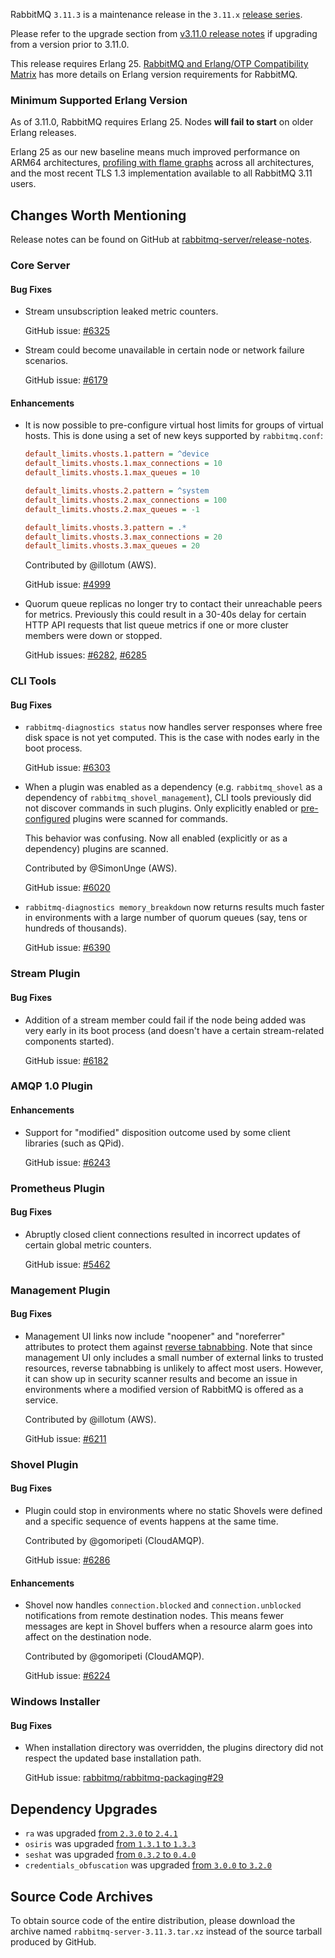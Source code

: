 RabbitMQ `3.11.3` is a maintenance release in the `3.11.x` [release series](https://www.rabbitmq.com/versions.html).

Please refer to the upgrade section from [v3.11.0 release notes](https://github.com/rabbitmq/rabbitmq-server/releases/tag/v3.11.0)
if upgrading from a version prior to 3.11.0.

This release requires Erlang 25.
[RabbitMQ and Erlang/OTP Compatibility Matrix](https://www.rabbitmq.com/which-erlang.html) has more details on
Erlang version requirements for RabbitMQ.


### Minimum Supported Erlang Version

As of 3.11.0, RabbitMQ requires Erlang 25. Nodes **will fail to start** on older Erlang releases.

Erlang 25 as our new baseline means much improved performance on ARM64 architectures, [profiling with flame graphs](https://blog.rabbitmq.com/posts/2022/05/flame-graphs/)
across all architectures, and the most recent TLS 1.3 implementation available to all RabbitMQ 3.11 users.


## Changes Worth Mentioning

Release notes can be found on GitHub at [rabbitmq-server/release-notes](https://github.com/rabbitmq/rabbitmq-server/tree/v3.11.x/release-notes).


### Core Server

#### Bug Fixes

 * Stream unsubscription leaked metric counters.

   GitHub issue: [#6325](https://github.com/rabbitmq/rabbitmq-server/pull/6325)

 * Stream could become unavailable in certain node or network failure scenarios.

   GitHub issue: [#6179](https://github.com/rabbitmq/rabbitmq-server/issues/6179)

#### Enhancements

 * It is now possible to pre-configure virtual host limits for groups of virtual hosts.
   This is done using a set of new keys supported by `rabbitmq.conf`:

   ``` ini
   default_limits.vhosts.1.pattern = ^device
   default_limits.vhosts.1.max_connections = 10
   default_limits.vhosts.1.max_queues = 10

   default_limits.vhosts.2.pattern = ^system
   default_limits.vhosts.2.max_connections = 100
   default_limits.vhosts.2.max_queues = -1

   default_limits.vhosts.3.pattern = .*
   default_limits.vhosts.3.max_connections = 20
   default_limits.vhosts.3.max_queues = 20
   ```

   Contributed by @illotum (AWS).

   GitHub issue: [#4999](https://github.com/rabbitmq/rabbitmq-server/issues/4999)

 * Quorum queue replicas no longer try to contact their unreachable peers for metrics.
   Previously this could result in a 30-40s delay for certain HTTP API requests that list queue metrics
   if one or more cluster members were down or stopped.

   GitHub issues: [#6282](https://github.com/rabbitmq/rabbitmq-server/pull/6282), [#6285](https://github.com/rabbitmq/rabbitmq-server/pull/6285)


### CLI Tools

#### Bug Fixes

  * `rabbitmq-diagnostics status` now handles server responses where free disk space
    is not yet computed. This is the case with nodes early in the boot process.

    GitHub issue: [#6303](https://github.com/rabbitmq/rabbitmq-server/pull/6303)

  * When a plugin was enabled as a dependency (e.g. `rabbitmq_shovel` as a dependency of `rabbitmq_shovel_management`),
    CLI tools previously did not discover commands in such plugins. Only explicitly enabled or [pre-configured](https://www.rabbitmq.com/plugins.html#enabled-plugins-file)
    plugins were scanned for commands.

    This behavior was confusing. Now all enabled (explicitly or as a dependency) plugins are scanned.

    Contributed by @SimonUnge (AWS).

    GitHub issue: [#6020](https://github.com/rabbitmq/rabbitmq-server/issues/6020)

  * `rabbitmq-diagnostics memory_breakdown` now returns results much faster in environments with a large number
    of quorum queues (say, tens or hundreds of thousands).

    GitHub issue: [#6390](https://github.com/rabbitmq/rabbitmq-server/pull/6390)


### Stream Plugin

#### Bug Fixes

  * Addition of a stream member could fail if the node being added was very early in its boot process
    (and doesn't have a certain stream-related components started).

    GitHub issue: [#6182](https://github.com/rabbitmq/rabbitmq-server/pull/6182)


### AMQP 1.0 Plugin

#### Enhancements

  * Support for "modified" disposition outcome used by some client libraries (such as QPid).

    GitHub issue: [#6243](https://github.com/rabbitmq/rabbitmq-server/pull/6243)


### Prometheus Plugin

#### Bug Fixes

  * Abruptly closed client connections resulted in incorrect updates of certain global
    metric counters.

    GitHub issue: [#5462](https://github.com/rabbitmq/rabbitmq-server/issues/5462)


### Management Plugin

#### Bug Fixes

  * Management UI links now include "noopener" and "noreferrer" attributes to protect
    them against [reverse tabnabbing](https://owasp.org/www-community/attacks/Reverse_Tabnabbing).
    Note that since management UI only includes a small number of external links to trusted resources,
    reverse tabnabbing is unlikely to affect most users. However, it can show up in security scanner results
    and become an issue in environments where a modified version of RabbitMQ is offered as a service.

    Contributed by @illotum (AWS).

    GitHub issue: [#6211](https://github.com/rabbitmq/rabbitmq-server/pull/6211)


### Shovel Plugin

#### Bug Fixes

  * Plugin could stop in environments where no static Shovels were defined and a specific
    sequence of events happens at the same time.

    Contributed by @gomoripeti (CloudAMQP).

    GitHub issue: [#6286](https://github.com/rabbitmq/rabbitmq-server/pull/6286)

#### Enhancements

  * Shovel now handles `connection.blocked` and `connection.unblocked` notifications
    from remote destination nodes. This means fewer messages are kept in Shovel buffers when
    a resource alarm goes into affect on the destination node.

    Contributed by @gomoripeti (CloudAMQP).

    GitHub issue: [#6224](https://github.com/rabbitmq/rabbitmq-server/pull/6224)

### Windows Installer

#### Bug Fixes

 * When installation directory was overridden,
   the plugins directory did not respect the updated
   base installation path.

   GitHub issue: [rabbitmq/rabbitmq-packaging#29](https://github.com/rabbitmq/rabbitmq-packaging/pull/29)

## Dependency Upgrades

 * `ra` was upgraded [from `2.3.0` to `2.4.1`](https://github.com/rabbitmq/ra/releases)
 * `osiris` was upgraded [from `1.3.1` to `1.3.3`](https://github.com/rabbitmq/osiris/tags)
 * `seshat` was upgraded [from `0.3.2` to `0.4.0`](https://github.com/rabbitmq/seshat/tags)
 * `credentials_obfuscation` was upgraded [from `3.0.0` to `3.2.0`](https://github.com/rabbitmq/credentials-obfuscation/releases)

## Source Code Archives

To obtain source code of the entire distribution, please download the archive named `rabbitmq-server-3.11.3.tar.xz`
instead of the source tarball produced by GitHub.
